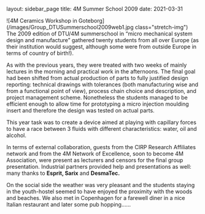 layout: sidebar_page
title: 4M Summer School 2009
date: 2021-03-31

![4M Ceramics Workshop in Goteborg](/images/Group_DTUSummerschool2009web1.jpg class="stretch-img")  
The 2009 edition of DTU/4M summerschool in “micro mechanical system design and manufacture” gathered twenty students from all over Europe (as their institution would suggest, although some were from outside Europe in terms of country of birth!).
<!--break-->
As with the previous years, they were treated with two weeks of mainly lectures in the morning and practical work in the afternoons. The final goal had been shifted from actual production of parts to fully justified design reporting: technical drawings with tolerances (both manufacturing wise and from a functional point of view), process chain choice and description, and project management scheme. Nonetheless the students managed to be efficient enough to allow time for prototyping a micro injection moulding insert and therefore the design was tested on actual parts.

This year task was to create a device aimed at playing with capillary forces to have a race between 3 fluids with different characteristics: water, oil and alcohol.

In terms of external collaboration, guests from the CIRP Research Affiliates network and from the 4M  Network of Excellence, soon to become 4M Association, were present as lecturers and censors for the final group presentation. Industrial partners provided help and presentations as well: many thanks to <b>Esprit, Sarix</b> and <b>DesmaTec.</b>

On the social side the weather was very pleasant and the students staying in the youth-hostel seemed to have enjoyed the proximity with the woods and beaches. We also met in Copenhagen for a farewell diner in a nice Italian restaurant and later some pub hopping......